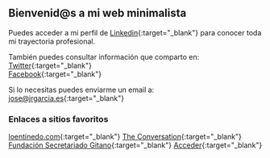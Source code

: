 ## Bienvenid@s a mi web minimalista

Puedes acceder a mi perfil de [Linkedin](https://www.linkedin.com/in/joseramongg){:target="_blank"} para conocer toda mi trayectoria profesional.

También puedes consultar información que comparto en:  
[Twitter](https://twitter.com/joseramongg){:target="_blank"}    
[Facebook](https://www.facebook.com/joseramon.garcia.3382/){:target="_blank"}  

Si lo necesitas puedes enviarme un email a:  
[jose@jrgarcia.es](mailto:jose@jrgarcia.es){:target="_blank"}   

### Enlaces a sitios favoritos
[loentinedo.com](https://loentiendo.com/){:target="_blank"} 
[The Conversation](https://theconversation.com/es){:target="_blank"} 
[Fundación Secretariado Gitano](https://www.gitanos.org/){:target="_blank"} 
[Acceder](https://www.accederempresas.com/){:target="_blank"} 


